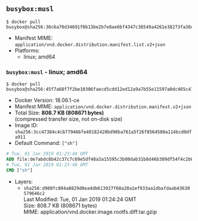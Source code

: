 ## `busybox:musl`

```console
$ docker pull busybox@sha256:30c6a70d34691f0b13be2b7e8ae6bf4347c38549a4261e38273fa38c82770ab3
```

-	Manifest MIME: `application/vnd.docker.distribution.manifest.list.v2+json`
-	Platforms:
	-	linux; amd64

### `busybox:musl` - linux; amd64

```console
$ docker pull busybox@sha256:45f7a68f7f2be10306faecd5cdd12ed12a9a7b55e11597a0dc465c413cc9df5c
```

-	Docker Version: 18.06.1-ce
-	Manifest MIME: `application/vnd.docker.distribution.manifest.v2+json`
-	Total Size: **808.7 KB (808671 bytes)**  
	(compressed transfer size, not on-disk size)
-	Image ID: `sha256:3cc47384c4cb779466fe40182420bd90ba761a5f26f8564580a114bcd0dfa911`
-	Default Command: `["sh"]`

```dockerfile
# Tue, 01 Jan 2019 01:23:48 GMT
ADD file:de7abdc8b42c37c7c69e5df48a3a15595c3b80dab31b8d46b309df54f4c2b0f8 in / 
# Tue, 01 Jan 2019 01:23:48 GMT
CMD ["sh"]
```

-	Layers:
	-	`sha256:d900fc804a8829d0ea4db613927f60a28a1ef933aa1dbafdaab43630579646c2`  
		Last Modified: Tue, 01 Jan 2019 01:24:24 GMT  
		Size: 808.7 KB (808671 bytes)  
		MIME: application/vnd.docker.image.rootfs.diff.tar.gzip
